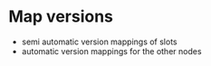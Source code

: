# Map versions

*   semi automatic version mappings of slots
*   automatic version mappings for the other nodes
